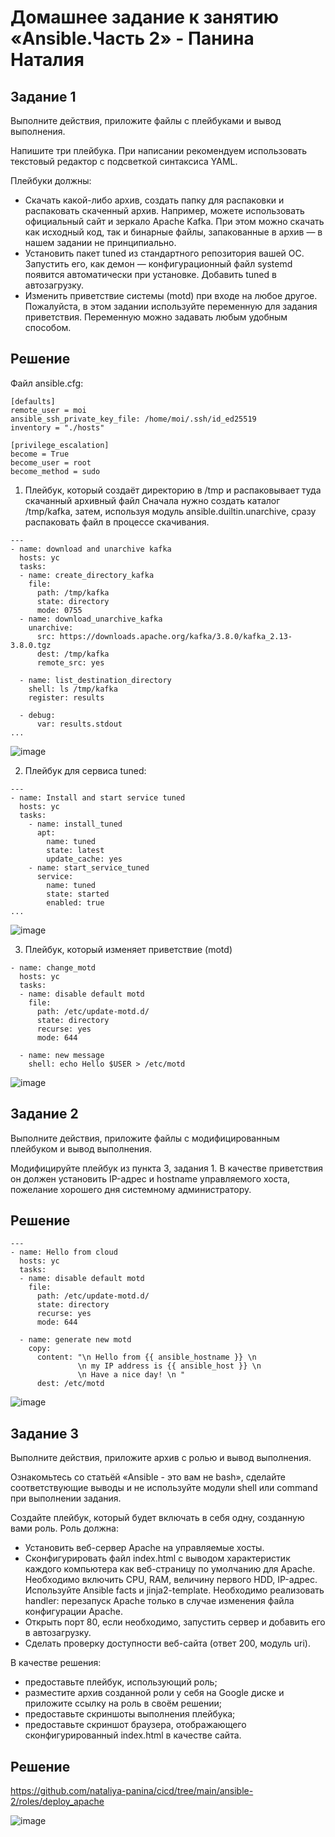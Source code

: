 # Домашнее задание к занятию «Ansible.Часть 2» - Панина Наталия

## Задание 1

Выполните действия, приложите файлы с плейбуками и вывод выполнения.

Напишите три плейбука. При написании рекомендуем использовать текстовый редактор с подсветкой синтаксиса YAML.

Плейбуки должны:

-  Скачать какой-либо архив, создать папку для распаковки и распаковать скаченный архив. Например, можете использовать официальный сайт и зеркало Apache Kafka. При этом можно скачать как исходный код, так и бинарные файлы, запакованные в архив — в нашем задании не принципиально.  
-  Установить пакет tuned из стандартного репозитория вашей ОС. Запустить его, как демон — конфигурационный файл systemd появится автоматически при установке. Добавить tuned в автозагрузку.  
-  Изменить приветствие системы (motd) при входе на любое другое. Пожалуйста, в этом задании используйте переменную для задания приветствия. Переменную можно задавать любым удобным способом.  

## Решение
Файл ansible.cfg:
```
[defaults]
remote_user = moi
ansible_ssh_private_key_file: /home/moi/.ssh/id_ed25519
inventory = "./hosts"

[privilege_escalation]
become = True
become_user = root
become_method = sudo
```

1. Плейбук, который создаёт директорию в /tmp и распаковывает туда скачанный архивный файл
Сначала нужно создать каталог /tmp/kafka, затем, используя модуль ansible.duiltin.unarchive, сразу распаковать файл в процессе скачивания.

```
---
- name: download and unarchive kafka
  hosts: yc
  tasks:
  - name: create_directory_kafka
    file:
      path: /tmp/kafka
      state: directory
      mode: 0755
  - name: download_unarchive_kafka
    unarchive:
      src: https://downloads.apache.org/kafka/3.8.0/kafka_2.13-3.8.0.tgz
      dest: /tmp/kafka
      remote_src: yes

  - name: list_destination_directory
    shell: ls /tmp/kafka
    register: results

  - debug:
      var: results.stdout
...
```

![image](https://github.com/user-attachments/assets/8e9e30b9-7b1f-4291-87a0-86d10c13ed98)


2. Плейбук для сервиса tuned:

```
---
- name: Install and start service tuned
  hosts: yc
  tasks:
    - name: install_tuned
      apt:
        name: tuned
        state: latest
        update_cache: yes
    - name: start_service_tuned
      service:
        name: tuned
        state: started
        enabled: true
...
```
![image](https://github.com/user-attachments/assets/a9fc6ce8-96a7-4f2d-8e75-397fd26115ec)


3. Плейбук, который изменяет приветствие (motd)

```
- name: change_motd
  hosts: yc
  tasks:
  - name: disable default motd 
    file:
      path: /etc/update-motd.d/
      state: directory
      recurse: yes
      mode: 644

  - name: new message
    shell: echo Hello $USER > /etc/motd
```

![image](https://github.com/user-attachments/assets/a96e90e3-71a8-47f1-8f11-69ce511f13fa)


## Задание 2

Выполните действия, приложите файлы с модифицированным плейбуком и вывод выполнения.

Модифицируйте плейбук из пункта 3, задания 1. В качестве приветствия он должен установить IP-адрес и hostname управляемого хоста, пожелание хорошего дня системному администратору.  

## Решение

```
---
- name: Hello from cloud
  hosts: yc
  tasks:
  - name: disable default motd
    file:
      path: /etc/update-motd.d/
      state: directory
      recurse: yes
      mode: 644

  - name: generate new motd
    copy:
      content: "\n Hello from {{ ansible_hostname }} \n
               \n my IP address is {{ ansible_host }} \n
               \n Have a nice day! \n " 
      dest: /etc/motd
```

![image](https://github.com/user-attachments/assets/f92461dc-9baa-461f-9bdb-8d7425fa5c45)


## Задание 3

Выполните действия, приложите архив с ролью и вывод выполнения.

Ознакомьтесь со статьёй «Ansible - это вам не bash», сделайте соответствующие выводы и не используйте модули shell или command при выполнении задания.

Создайте плейбук, который будет включать в себя одну, созданную вами роль. Роль должна:

- Установить веб-сервер Apache на управляемые хосты.
- Сконфигурировать файл index.html c выводом характеристик каждого компьютера как веб-страницу по умолчанию для Apache. Необходимо включить CPU, RAM, величину первого HDD, IP-адрес. Используйте Ansible facts и jinja2-template. Необходимо реализовать handler: перезапуск Apache только в случае изменения файла конфигурации Apache.
- Открыть порт 80, если необходимо, запустить сервер и добавить его в автозагрузку.
- Сделать проверку доступности веб-сайта (ответ 200, модуль uri).

В качестве решения:

- предоставьте плейбук, использующий роль;
- разместите архив созданной роли у себя на Google диске и приложите ссылку на роль в своём решении;
- предоставьте скриншоты выполнения плейбука;
- предоставьте скриншот браузера, отображающего сконфигурированный index.html в качестве сайта.
## Решение

https://github.com/nataliya-panina/cicd/tree/main/ansible-2/roles/deploy_apache

![image](https://github.com/user-attachments/assets/d1f412c1-2baa-4114-97ce-2bf6a5d92993)

